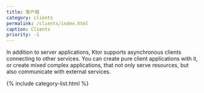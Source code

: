 ```yaml
---
title: 客户端
category: clients
permalink: /clients/index.html
caption: Clients
priority: -1 
---
```


In addition to server applications, Ktor supports asynchronous clients
connecting to other services. You can create pure client applications with it,
or create mixed complex applications, that not only serve resources, but also communicate
with external services.

{% include category-list.html %}
